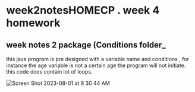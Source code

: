# week2notesHOMECP . week 4 homework



## week notes 2 package (Conditions folder_

this java program is pre designed with a variable name and conditions , for instance the age variable is not a certain age the program will not initiate. this code does contain lot of loops.

![Screen Shot 2023-08-01 at 8 30 44 AM](https://github.com/White-OvO/Loops-Conditions/assets/120700219/f2fb1ce8-fe6b-4bf6-8983-3a5d1d9b1703)
